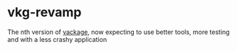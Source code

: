 vkg-revamp
==========


The nth version of [vackage](http://github.com/pepegar/vkg), now expecting to use better tools,
more testing and with a less crashy application

